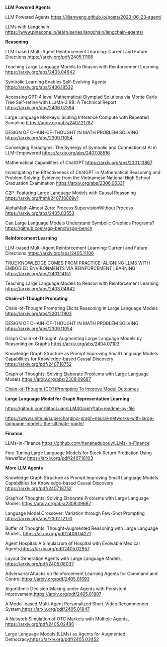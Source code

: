 **LLM Powered Agents**

LLM Powered Agents https://lilianweng.github.io/posts/2023-06-23-agent/

LLMs with Langchain:  https://www.pinecone.io/learn/series/langchain/langchain-agents/


**Reasoning**

LLM-based Multi-Agent Reinforcement Learning:
Current and Future Directions  https://arxiv.org/pdf/2405.11106

Teaching Large Language Models to Reason  with Reinforcement Learning https://arxiv.org/abs/2403.04642

Symbolic Learning Enables Self-Evolving Agents https://arxiv.org/abs/2406.18532

Accessing GPT-4 level Mathematical Olympiad Solutions via Monte Carlo Tree Self-refine with LLaMa-3 8B: A Technical Report https://arxiv.org/abs/2406.07394

Large Language Monkeys: Scaling Inference Compute  with Repeated Sampling  https://arxiv.org/abs/2407.21787

DESIGN OF CHAIN-OF-THOUGHT IN MATH PROBLEM SOLVING  https://arxiv.org/abs/2309.11054

Converging Paradigms: The Synergy of Symbolic and Connectionist AI in LLM-Empowered  https://arxiv.org/abs/2407.08516

Mathematical Capabilities of ChatGPT  https://arxiv.org/abs/2301.13867

Investigating the Effectiveness of ChatGPT in Mathematical Reasoning and Problem Solving: Evidence from the Vietnamese
National High School Graduation Examination https://arxiv.org/abs/2306.06331

C2P: Featuring Large Language Models with Causal Reasoning  https://arxiv.org/html/2407.18069v1

AlphaMath Almost Zero: Process SupervisionWithout Process  https://arxiv.org/abs/2405.03553

Can Large Language Models Understand Symbolic Graphics Programs?  https://github.com/sgp-bench/sgp-bench

**Reinforcement Learning**

LLM-based Multi-Agent Reinforcement Learning: Current and Future Directions  https://arxiv.org/abs/2405.11106

TRUE KNOWLEDGE COMES FROM PRACTICE:
ALIGNING LLMS WITH EMBODIED ENVIRONMENTS
VIA REINFORCEMENT LEARNING  https://arxiv.org/abs/2401.14151

Teaching Large Language Models to Reason  with Reinforcement Learning https://arxiv.org/abs/2403.04642

**Chain-of-Thought Prompting**

Chain-of-Thought Prompting Elicits Reasoning in Large Language Models  https://arxiv.org/abs/2201.11903

DESIGN OF CHAIN-OF-THOUGHT IN MATH PROBLEM  SOLVING  https://arxiv.org/abs/2309.11054

Graph Chain-of-Thought: Augmenting Large Language Models by
Reasoning on Graphs  https://arxiv.org/abs/2404.07103

Knowledge Graph Structure as Prompt:Improving Small Language Models Capabilities  for Knowledge-based Causal Discovery https://arxiv.org/pdf/2407.18752

Graph of Thoughts: Solving Elaborate Problems with Large Language Models  https://arxiv.org/abs/2308.09687

[Chain-of-Thought (COT)Prompting
To Improve Model Outcomes](https://medium.com/@thomasczerny/chain-of-thought-cot-prompting-9ee4967e927c#:~:text=Chain%20of%20Thought%20Prompting%20boosts,more%20accurate%20and%20reliable%20outcomes)

**Large Language Model for Graph Representation Learning**

https://github.com/SitaoLuan/LLM4Graph?tab=readme-ov-file

https://www.unite.ai/supercharging-graph-neural-networks-with-large-language-models-the-ultimate-guide/

**Finance**

LLMs-in-Finance  https://github.com/hananedupouy/LLMs-in-Finance

Fine-Tuning Large Language Models for Stock
Return Prediction Using Newsflow https://arxiv.org/pdf/2407.18103

**More LLM  Agents**

Knowledge Graph Structure as Prompt:Improving Small Language Models Capabilities  for Knowledge-based Causal Discovery https://arxiv.org/pdf/2407.18752

Graph of Thoughts: Solving Elaborate Problems with Large Language Models  https://arxiv.org/abs/2308.09687

Language Model Crossover: Variation through Few-Shot Prompting  https://arxiv.org/abs/2302.12170

Buffer of Thoughts: Thought-Augmented Reasoning  with Large Language Models, https://arxiv.org/pdf/2406.04271

Agent Hospital: A Simulacrum of Hospital with Evolvable Medical Agents,https://arxiv.org/pdf/2405.02957

Layout Generation Agents with Large Language Models, https://arxiv.org/pdf/2405.08037

Adversarial Attacks on Reinforcement Learning Agents for Command and Control,https://arxiv.org/pdf/2405.01693 

Algorithmic Decision-Making under Agents with Persistent Improvement,https://arxiv.org/pdf/2405.01807

A Model-based Multi-Agent Personalized Short-Video Recommender System,https://arxiv.org/pdf/2405.01847

A Network Simulation of OTC Markets with Multiple Agents, https://arxiv.org/pdf/2405.02480

Large Language Models (LLMs) as Agents for Augmented Democracy,https://arxiv.org/pdf/2405.03452

